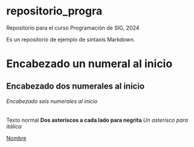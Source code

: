 # repositorio_progra
Repositorio para el curso Programación de SIG, 2024

Es un repositorio de ejemplo de sintaxis Markdown. 

# Encabezado un numeral al inicio
## Encabezado dos numerales al inicio
###### Encabezado seis numerales al inicio

Texto normal
**Dos asteríscos a cada lado para negrita**
*Un asterísco para itálica*

[Nombre](enlace)
